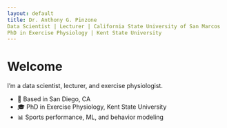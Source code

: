 ```yaml
---
layout: default
title: Dr. Anthony G. Pinzone
Data Scientist | Lecturer | California State University of San Marcos
PhD in Exercise Physiology | Kent State University
---
```

# Welcome

I’m a data scientist, lecturer, and exercise physiologist.

- 📍 Based in San Diego, CA  
- 🎓 PhD in Exercise Physiology, Kent State University  
- 📊 Sports performance, ML, and behavior modeling
